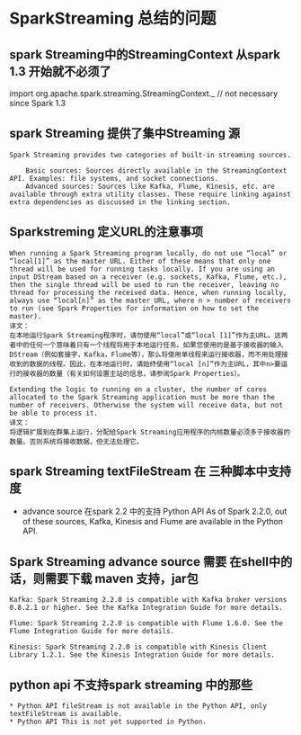 # SparkStreaming 总结的问题

## spark Streaming中的StreamingContext 从spark 1.3 开始就不必须了

import org.apache.spark.streaming.StreamingContext._ // not necessary since Spark 1.3

## spark Streaming 提供了集中Streaming 源

```
Spark Streaming provides two categories of built-in streaming sources.

    Basic sources: Sources directly available in the StreamingContext API. Examples: file systems, and socket connections.
    Advanced sources: Sources like Kafka, Flume, Kinesis, etc. are available through extra utility classes. These require linking against extra dependencies as discussed in the linking section.
```

## Sparkstreming 定义URL的注意事项

```
When running a Spark Streaming program locally, do not use “local” or “local[1]” as the master URL. Either of these means that only one thread will be used for running tasks locally. If you are using an input DStream based on a receiver (e.g. sockets, Kafka, Flume, etc.), then the single thread will be used to run the receiver, leaving no thread for processing the received data. Hence, when running locally, always use “local[n]” as the master URL, where n > number of receivers to run (see Spark Properties for information on how to set the master).
译文：
在本地运行Spark Streaming程序时，请勿使用“local”或“local [1]”作为主URL。这两者中的任何一个意味着只有一个线程将用于本地运行任务。如果您使用的是基于接收器的输入DStream（例如套接字，Kafka，Flume等），那么将使用单线程来运行接收器，而不用处理接收到的数据的线程。因此，在本地运行时，请始终使用“local [n]”作为主URL，其中n>要运行的接收器的数量（有关如何设置主站的信息，请参阅Spark Properties）。

Extending the logic to running on a cluster, the number of cores allocated to the Spark Streaming application must be more than the number of receivers. Otherwise the system will receive data, but not be able to process it.
译文：
将逻辑扩展到在群集上运行，分配给Spark Streaming应用程序的内核数量必须多于接收器的数量。否则系统将接收数据，但无法处理它。

```
## spark Streaming   textFileStream 在 三种脚本中支持度


* advance source 在spark 2.2 中的支持
Python API As of Spark 2.2.0, out of these sources, Kafka, Kinesis and Flume are available in the Python API.

## Spark Streaming  advance source 需要 在shell中的话，则需要下载 maven 支持，jar包

```
Kafka: Spark Streaming 2.2.0 is compatible with Kafka broker versions 0.8.2.1 or higher. See the Kafka Integration Guide for more details.

Flume: Spark Streaming 2.2.0 is compatible with Flume 1.6.0. See the Flume Integration Guide for more details.

Kinesis: Spark Streaming 2.2.0 is compatible with Kinesis Client Library 1.2.1. See the Kinesis Integration Guide for more details.

```

## python api 不支持spark streaming 中的那些

```
* Python API fileStream is not available in the Python API, only textFileStream is available.
* Python API This is not yet supported in Python.
```
